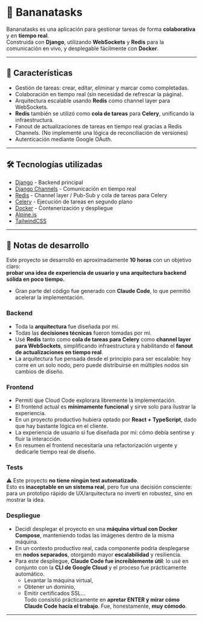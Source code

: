 # 🍌 Bananatasks

Bananatasks es una aplicación para gestionar tareas de forma **colaborativa** y en **tiempo real**.  
Construida con **Django**, utilizando **WebSockets** y **Redis** para la comunicación en vivo, y desplegable fácilmente con **Docker**.

---

## 🚀 Características

- Gestión de tareas: crear, editar, eliminar y marcar como completadas.  
- Colaboración en tiempo real (sin necesidad de refrescar la página).  
- Arquitectura escalable usando **Redis** como channel layer para WebSockets.  
- **Redis** también se utilizó como **cola de tareas** para **Celery**, unificando la infraestructura.  
- Fanout de actualizaciones de tareas en tiempo real gracias a Redis Channels. (No implementé una lógica de reconciliación de versiones)
- Autenticación mediante Google OAuth.

---

## 🛠️ Tecnologías utilizadas

- [Django](https://www.djangoproject.com/) - Backend principal  
- [Django Channels](https://channels.readthedocs.io/) - Comunicación en tiempo real  
- [Redis](https://redis.io/) - Channel layer / Pub-Sub y cola de tareas para Celery  
- [Celery](https://docs.celeryq.dev/) - Ejecución de tareas en segundo plano  
- [Docker](https://www.docker.com/) - Contenerización y despliegue  
- [Alpine.js](https://alpinejs.dev/)
- [TailwindCSS](https://tailwindcss.com/)

---

## 📝 Notas de desarrollo

Este proyecto se desarrolló en aproximadamente **10 horas** con un objetivo claro:  
**probar una idea de experiencia de usuario y una arquitectura backend sólida en poco tiempo.**

- Gran parte del código fue generado con **Claude Code**, lo que permitió acelerar la implementación.

### Backend
- Toda la **arquitectura** fue diseñada por mí.  
- Todas las **decisiones técnicas** fueron tomadas por mí.  
- Usé **Redis** tanto como **cola de tareas para Celery** como **channel layer para WebSockets**, simplificando infraestructura y habilitando el **fanout de actualizaciones en tiempo real**.  
- La arquitectura fue pensada desde el principio para ser escalable: hoy corre en un solo nodo, pero puede distribuirse en múltiples nodos sin cambios de diseño.

### Frontend
- Permití que Cloud Code explorara libremente la implementación.  
- El frontend actual es **mínimamente funcional** y sirve solo para ilustrar la experiencia.  
- En un proyecto productivo hubiera optado por **React + TypeScript**, dado que hay bastante lógica en el cliente.  
- La experiencia de usuario sí fue diseñada por mí: cómo debía sentirse y fluir la interacción.
- En resumen el frontend necesitaría una refactorización urgente y dedicarle tiempo real de diseño.

### Tests
⚠️ Este proyecto **no tiene ningún test automatizado**.  
Esto es **inaceptable en un sistema real**, pero fue una decisión consciente:  
para un prototipo rápido de UX/arquitectura no invertí en robustez, sino en mostrar la idea.

### Despliegue
- Decidí desplegar el proyecto en una **máquina virtual con Docker Compose**, manteniendo todas las imágenes dentro de la misma máquina.  
- En un contexto productivo real, cada componente podría desplegarse en **nodos separados**, otorgando mayor **escalabilidad** y resiliencia.  
- Para este despliegue, **Claude Code fue increíblemente útil**: lo usé en conjunto con la **CLI de Google Cloud** y el proceso fue prácticamente automático.  
  - Levantar la máquina virtual,  
  - Obtener un dominio,  
  - Emitir certificados SSL…  
  Todo consistió prácticamente en **apretar ENTER y mirar cómo Claude Code hacía el trabajo**. Fue, honestamente, **muy cómodo**.  

---
